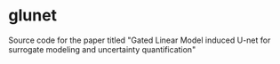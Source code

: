 # glunet
Source code for the paper titled "Gated Linear Model induced U-net for surrogate modeling and uncertainty quantification"
